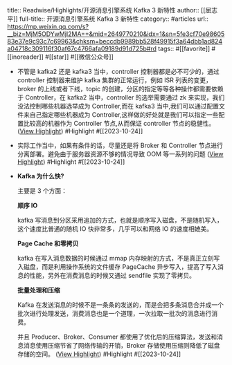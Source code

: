 title:: Readwise/Highlights/开源消息引擎系统 Kafka 3 新特性
author:: [[屈志平]]
full-title:: 开源消息引擎系统 Kafka 3 新特性
category:: #articles
url:: https://mp.weixin.qq.com/s?__biz=MjM5ODYwMjI2MA==&mid=2649770210&idx=1&sn=5fe3cf70e9860583e37e9c93c7c69963&chksm=beccdb9989bb528f49915f3a64dbb1ad824a04718c309116f30af67c4766afa09189d91d725b#rd
tags:: #[[favorite]] #[[inoreader]] #[[star]] #[[微信公众号]]
- 不管是 kafka2 还是 kafka3 当中，controller 控制器都是必不可少的，通过 controller 控制器来维护 kafka 集群的正常运行，例如 ISR 列表的变更，broker 的上线或者下线，topic 的创建，分区的指定等等各种操作都需要依赖于 Controller，在 kafka2 当中，controller 的选举需要通过 zk 来实现，我们没法控制哪些机器选举成为 Controller,而在 kafka3 当中,我们可以通过配置文件来自己指定哪些机器成为 Controller,这样做的好处就是我们可以指定一些配置比较高的机器作为 Controller 节点,从而保证 controller 节点的稳健性。 ([View Highlight](https://read.readwise.io/read/01hdg5pfj2hgqr9xa5bf3sj75f)) #Highlight #[[2023-10-24]]
- 实际工作当中，如果有条件的话，尽量还是将 Broker 和 Controller 节点进行分离部署。避免由于服务器资源不够的情况导致 OOM 等一系列的问题 ([View Highlight](https://read.readwise.io/read/01hdg5q90k25w89320993gs685)) #Highlight #[[2023-10-24]]
- **Kafka 为什么快?**
  
  主要是 3 个方面：
  
  **顺序 IO**
  
  kafka 写消息到分区采用追加的方式，也就是顺序写入磁盘，不是随机写入，这个速度比普通的随机 IO 快非常多，几乎可以和网络 IO 的速度相媲美。
  
  **Page Cache 和零拷贝**
  
  kafka 在写入消息数据的时候通过 mmap 内存映射的方式，不是真正立刻写入磁盘，而是利用操作系统的文件缓存 PageCache 异步写入，提高了写入消息的性能，另外在消费消息的时候又通过 sendfile 实现了零拷贝。
  
  **批量处理和压缩**
  
  Kafka 在发送消息的时候不是一条条的发送的，而是会把多条消息合并成一个批次进行处理发送，消费消息也是一个道理，一次拉取一批次的消息进行消费。
  
  并且 Producer、Broker、Consumer 都使用了优化后的压缩算法，发送和消息消息使用压缩节省了网络传输的开销，Broker 存储使用压缩则降低了磁盘存储的空间。 ([View Highlight](https://read.readwise.io/read/01hdg5v97k92a43665xd5abr6z)) #Highlight #[[2023-10-24]]